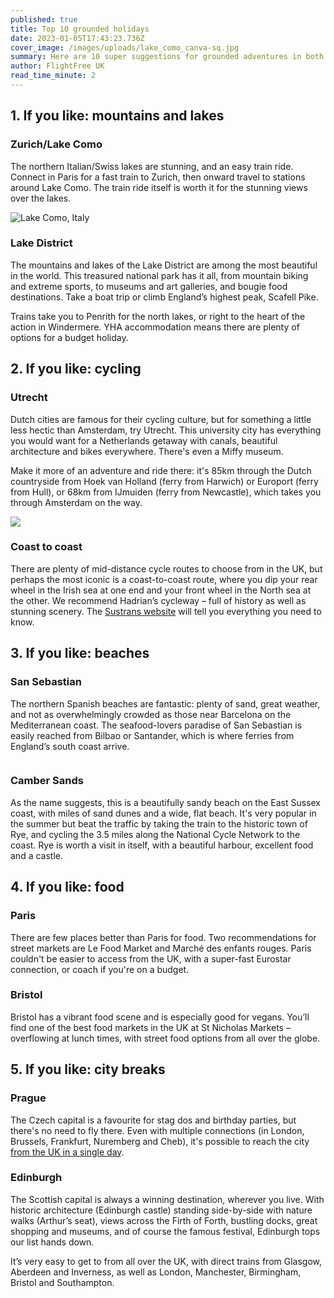 ```yaml
---
published: true
title: Top 10 grounded holidays
date: 2023-01-05T17:43:23.736Z
cover_image: /images/uploads/lake_como_canva-sq.jpg
summary: Here are 10 super suggestions for grounded adventures in both the UK and Europe
author: FlightFree UK
read_time_minute: 2
---
```

## 1. If you like: mountains and lakes

### Zurich/Lake Como

The northern Italian/Swiss lakes are stunning, and an easy train ride. Connect in Paris for a fast train to Zurich, then onward travel to stations around Lake Como. The train ride itself is worth it for the stunning views over the lakes.

![Lake Como, Italy](/images/uploads/lake_como_canva.jpg "Bellagio, Lake Como, Italy")

### Lake District

The mountains and lakes of the Lake District are among the most beautiful in the world. This treasured national park has it all, from mountain biking and extreme sports, to museums and art galleries, and bougie food destinations. Take a boat trip or climb England’s highest peak, Scafell Pike. 

Trains take you to Penrith for the north lakes, or right to the heart of the action in Windermere. YHA accommodation means there are plenty of options for a budget holiday.

## 2. If you like: cycling

### Utrecht

Dutch cities are famous for their cycling culture, but for something a little less hectic than Amsterdam, try Utrecht. This university city has everything you would want for a Netherlands getaway with canals, beautiful architecture and bikes everywhere. There's even a Miffy museum. 

Make it more of an adventure and ride there: it's 85km through the Dutch countryside  from Hoek van Holland (ferry from Harwich) or Europort (ferry from Hull),  o﻿r 68km from IJmuiden (ferry from Newcastle), which takes you through Amsterdam on the way.

![](/images/uploads/utrecht_canva.jpg)

### Coast to coast

There are plenty of mid-distance cycle routes to choose from in the UK, but perhaps the most iconic is a coast-to-coast route, where you dip your rear wheel in the Irish sea at one end and your front wheel in the North sea at the other. We recommend Hadrian’s cycleway – full of history as well as stunning scenery. The [Sustrans website](https://www.sustrans.org.uk/) will tell you everything you need to know.

## 3. If you like: beaches

### San Sebastian

The northern Spanish beaches are fantastic: plenty of sand, great weather, and not as overwhelmingly crowded as those near Barcelona on the Mediterranean coast. The seafood-lovers paradise of San Sebastian is easily reached from Bilbao or Santander, which is where ferries from England’s south coast arrive.

![]()

### Camber Sands 

As the name suggests, this is a beautifully sandy beach on the East Sussex coast, with miles of sand dunes and a wide, flat beach. It's very popular in the summer but beat the traffic by taking the train to the historic town of Rye, and cycling the 3.5 miles along the National Cycle Network to the coast. Rye is worth a visit in itself, with a beautiful harbour, excellent food and a castle.

## 4. If you like: food

### Paris

There are few places better than Paris for food. Two recommendations for street markets are Le Food Market and Marché des enfants rouges. Paris couldn't be easier to access from the UK, with a super-fast Eurostar connection, or coach if you're on a budget.

### Bristol

Bristol has a vibrant food scene and is especially good for vegans. You’ll find one of the best food markets in the UK at St Nicholas Markets – overflowing at lunch times, with street food options from all over the globe.

## 5. If you like: city breaks

### Prague

The Czech capital is a favourite for stag dos and birthday parties, but there's no need to fly there. Even with multiple connections (in London, Brussels, Frankfurt, Nuremberg and Cheb), it's possible to reach the city [from the UK in a single day](https://flightfree.co.uk/travel_articles/prague-to-pembrokeshire-in-a-day/). 

### Edinburgh

The Scottish capital is always a winning destination, wherever you live. With historic architecture (Edinburgh castle) standing side-by-side with nature walks (Arthur’s seat), views across the Firth of Forth, bustling docks, great shopping and museums, and of course the famous festival, Edinburgh tops our list hands down. 

It’s very easy to get to from all over the UK, with direct trains from Glasgow, Aberdeen and Inverness, as well as London, Manchester, Birmingham, Bristol and Southampton.